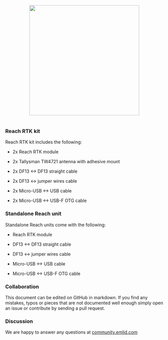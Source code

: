 <div style="text-align: center;"><img src="../img/reach/Reach_400x400-400x380.png" style="width: 350px;"></div><br>

### Reach RTK kit

Reach RTK kit includes the following:

* 2x Reach RTK module

* 2x Tallysman TW4721 antenna with adhesive mount

* 2x DF13 <-> DF13 straight cable

* 2x DF13 <-> jumper wires cable

* 2x Micro-USB <-> USB cable

* 2x Micro-USB <-> USB-F OTG cable

### Standalone Reach unit

Standalone Reach units come with the following:

* Reach RTK module

* DF13 <-> DF13 straight cable

* DF13 <-> jumper wires cable

* Micro-USB <-> USB cable

* Micro-USB <-> USB-F OTG cable


### Collaboration

This document can be edited on GitHub in markdown. If you find any mistakes, typos or  pieces that are not documented well enough simply open an issue or contribute by sending a pull request.

### Discussion

We are happy to answer any questions at [community.emlid.com](http://community.emlid.com)

